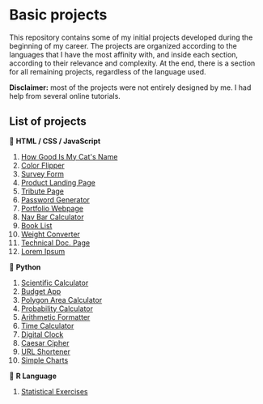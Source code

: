 # Basic projects

This repository contains some of my initial projects developed during the beginning of my career. The projects are organized according to the languages that I have the most affinity with, and inside each section, according to their relevance and complexity. At the end, there is a section for all remaining projects, regardless of the language used.

**Disclaimer:** most of the projects were not entirely designed by me. I had help from several online tutorials.

## List of projects

:small_blue_diamond: **HTML / CSS / JavaScript**
1. [How Good Is My Cat's Name](https://github.com/math-reis/basic-projects/tree/main/how-good-is-my-cats-name)
2. [Color Flipper](https://github.com/math-reis/basic-projects/tree/main/color-flipper)
3. [Survey Form](https://github.com/math-reis/basic-projects/tree/main/survey-form)
4. [Product Landing Page](https://github.com/math-reis/basic-projects/tree/main/product-landing-page)
5. [Tribute Page](https://github.com/math-reis/basic-projects/tree/main/marie-curie-tribute-page)
6. [Password Generator](https://github.com/math-reis/basic-projects/tree/main/password-generator)
7. [Portfolio Webpage](https://github.com/math-reis/basic-projects/tree/main/portfolio-webpage)
8. [Nav Bar Calculator](https://github.com/math-reis/basic-projects/tree/main/nav-bar-calculator)
9. [Book List](https://github.com/math-reis/basic-projects/tree/main/book-list)
10. [Weight Converter](https://github.com/math-reis/basic-projects/tree/main/weight-converter)
11. [Technical Doc. Page](https://github.com/math-reis/basic-projects/tree/main/technical-documentation-page)
12. [Lorem Ipsum](https://github.com/math-reis/basic-projects/tree/main/lorem-ipsum)

:small_blue_diamond: **Python**
1. [Scientific Calculator](https://github.com/math-reis/basic-projects/tree/main/scientific-calculator)
2. [Budget App](https://github.com/math-reis/basic-projects/tree/main/budget-app)
3. [Polygon Area Calculator](https://github.com/math-reis/basic-projects/tree/main/polygon-area-calculator) 
4. [Probability Calculator](https://github.com/math-reis/basic-projects/tree/main/probability-calculator) 
5. [Arithmetic Formatter](https://github.com/math-reis/basic-projects/tree/main/arithmetic-formatter)
6. [Time Calculator](https://github.com/math-reis/basic-projects/tree/main/time-calculator)
7. [Digital Clock](https://github.com/math-reis/basic-projects/tree/main/digital-clock)
8. [Caesar Cipher](https://github.com/math-reis/basic-projects/tree/main/caesar-cipher)
9. [URL Shortener](https://github.com/math-reis/basic-projects/tree/main/URL-shortener)
10. [Simple Charts](https://github.com/math-reis/basic-projects/tree/main/simple-charts)

:small_blue_diamond: **R Language**
1. [Statistical Exercises](https://github.com/math-reis/basic-projects/tree/main/statistical-exercises)
